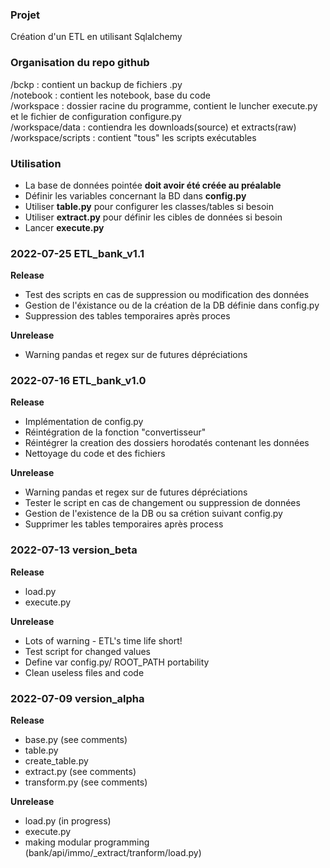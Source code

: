 ### Projet
Création d'un ETL en utilisant Sqlalchemy

### Organisation du repo github

/bckp : contient un backup de fichiers .py  
/notebook : contient les notebook, base du code  
/workspace : dossier racine du programme, contient le luncher execute.py et
 le fichier de configuration configure.py  
/workspace/data : contiendra les downloads(source) et extracts(raw)  
/workspace/scripts : contient "tous"  les scripts exécutables  

### Utilisation
* La base de données pointée **doit avoir été créée au préalable**
* Définir les variables concernant la BD dans **config.py** 
* Utiliser **table.py** pour configurer les classes/tables si besoin
* Utiliser **extract.py** pour définir les cibles de données si besoin
* Lancer **execute.py** 

### 2022-07-25 ETL_bank_v1.1

**Release**
* Test des scripts en cas de suppression ou modification des données
* Gestion de l'éxistance ou de la création de la DB définie dans config.py
* Suppression des tables temporaires après proces

**Unrelease**
* Warning pandas et regex sur de futures dépréciations

### 2022-07-16 ETL_bank_v1.0

**Release**
* Implémentation de config.py
* Réintégration de la fonction "convertisseur"
* Réintégrer la creation des dossiers horodatés contenant les données
* Nettoyage du code et des fichiers

**Unrelease**
* Warning pandas et regex sur de futures dépréciations
* Tester le script en cas de changement ou suppression de données
* Gestion de l'existence de la DB ou sa crétion suivant config.py
* Supprimer les tables temporaires après process

### 2022-07-13 version_beta

**Release**
* load.py
* execute.py

**Unrelease**
* Lots of warning - ETL's time life short!
* Test script for changed values
* Define var config.py/ ROOT_PATH portability
* Clean useless files and code

### 2022-07-09 version_alpha

**Release**
* base.py (see comments)
* table.py
* create_table.py
* extract.py (see comments)
* transform.py (see comments)

**Unrelease**
* load.py (in progress)
* execute.py
* making modular programming (bank/api/immo/_extract/tranform/load.py)

